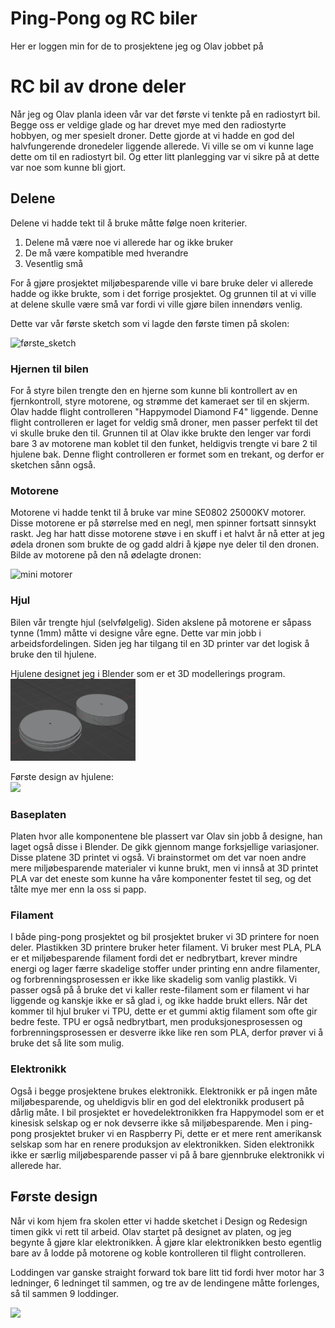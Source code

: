 # Ping-Pong og RC biler

Her er loggen min for de to prosjektene jeg og Olav jobbet på

# RC bil av drone deler

Når jeg og Olav planla ideen vår var det første vi tenkte på en radiostyrt bil. Begge oss er veldige glade og har drevet mye med den radiostyrte hobbyen, og mer spesielt droner. Dette gjorde at vi hadde en god del halvfungerende dronedeler liggende allerede. Vi ville se om vi kunne lage dette om til en radiostyrt bil. Og etter litt planlegging var vi sikre på at dette var noe som kunne bli gjort.

## Delene
Delene vi hadde tekt til å bruke måtte følge noen kriterier.

1. Delene må være noe vi allerede har og ikke bruker
2. De må være kompatible med hverandre
3. Vesentlig små

For å gjøre prosjektet miljøbesparende ville vi bare bruke deler vi allerede hadde og ikke brukte, som i det forrige prosjektet. Og grunnen til at vi ville at delene skulle være små var fordi vi ville gjøre bilen innendørs venlig.

Dette var vår første sketch som vi lagde den første timen på skolen:  

<img src="https://github.com/simen64/Design-og-redesign/blob/8a3dd155cd754b0f11e5aec8ad47cc14194f60db/Ping-Pong-Skyter/Bilder/f%C3%B8rste_sketch.png" alt="første_sketch" width="300"/>

### Hjernen til bilen
For å styre bilen trengte den en hjerne som kunne bli kontrollert av en fjernkontroll, styre motorene, og strømme det kameraet ser til en skjerm. Olav hadde flight controlleren "Happymodel Diamond F4" liggende. Denne flight controlleren er laget for veldig små droner, men passer perfekt til det vi skulle bruke den til. Grunnen til at Olav ikke brukte den lenger var fordi bare 3 av motorene man koblet til den funket, heldigvis trengte vi bare 2 til hjulene bak. Denne flight controlleren er formet som en trekant, og derfor er sketchen sånn også.  

### Motorene

Motorene vi hadde tenkt til å bruke var mine SE0802 25000KV motorer. Disse motorene er på størrelse med en negl, men spinner fortsatt sinnsykt raskt. Jeg har hatt disse motorene støve i en skuff i et halvt år nå etter at jeg ødela dronen som brukte de og gadd aldri å kjøpe nye deler til den dronen. Bilde av motorene på den nå ødelagte dronen:  

<img src="https://lh3.googleusercontent.com/pw/ABLVV84TbH9ZR_z543i-Z8-YDLgNcK7mhuvHnkEjKgpVQccEPUVWNsHXVU5qRkuWAciQqSBgcIU8XsfmJgD7ot5rh2dW1PSOoQNT2_ow-o29t1nuw3IEuPwq8omGjJikPwKNbndyAY2R2Q8BrtwfZNya6fgu9RRyi2Bh6ClmrhpdLscKzZ7HOdDaRUh0Efx-EmMExnSxx-ZQamZwFuPFm8VLLbvlHVHrJ-eQlNIyJJvThYwxYiYehTI0jM2HaTVEL3Ub67m9gROKMGuXkcn6Vu_8_v8KmCgFmyxJcd1VUg5c9PzicMAXogxA1qSeum8S5o6XcBqrXxVFv_a5sh64fXXmPP5-ktfsaAwM9RAjtGBuJdnP8ee4GSGFmwu50NhTiMm3sGRPFNPLpUZq7DRVO7I5WGK_cpUa-iigUzQpjiI9g8_7pz2fkJh6Zfv5r2TBL-wQpdoW0IqOa-ftiPqIF5Nt7OWHCMQbt5mALfoY9SonKgV1ljoNEQ222hyswUK7OydvsFIx4ODO9U89_g70O1757ZI-aT9bO5wPISHAI2n4vcEnC4wbuEB8vRPM2iTWKKzv8zblD4MvmN5qfvp-kV61ff77-f97H70-dkwS2ETFgRkMljpuiWCi_cbl7plpAtiRdiWCycXntcKD99UxzfmkHRJCkJgNdIcV9ZbWWns0sYtC8CP4waKD7JA_7K7BI1nA_z5QAfoJPiK721a1tmxhhMDT3LQZgohG4SitK64FDVxFazTAdJZ3MJholu2-GY6FEr5E-uuM2ylKGhqZ1aJ862Al7mynhxvPf-oTgjiNVyNbwGRk2X5BAtmk0IG-IAtiXPjFIDh6uRk6CqJHm2uHTrZCnobrQApr3C_ErJNVATW-78g323zFW7r_qvW923HvX48Q_lJdkBN_MIzj2P2RFPCD=w957-h1276-s-no?authuser=0" alt="mini motorer" width="300"/>

### Hjul

Bilen vår trengte hjul (selvfølgelig). Siden akslene på motorene er såpass tynne (1mm) måtte vi designe våre egne. Dette var min jobb i arbeidsfordelingen. Siden jeg har tilgang til en 3D printer var det logisk å bruke den til hjulene.

Hjulene designet jeg i Blender som er et 3D modellerings program.  
<img src="https://github.com/simen64/Design-og-redesign/blob/24dfc4fab3e4336f6be5f8a7d6a5662a024ef653/Ping-Pong-Skyter/Bilder/blender_hjul.png" alt="hjul i blender" width="200"/>

Første design av hjulene:  
<img src="https://lh3.googleusercontent.com/pw/ABLVV84Kkg6J9fGG8RDDcId9mRwQnOL_x4_xeHydLDUamEH6NoDyJqMfomxH3ee1eZ-x2kVMGE01ed0AjG5rklOVqAubydxj2wgUuGPuDe21RGWZ4uiTb8k7S5vH2TbBFybfISF828sWaVuQwxnC2ldu_agAoCWjbyScLH8D7Bp2rCNau1Llxh3zaOFa9IPKYxg313QpuTa30wNpvuxt_8PtXVm4hSnAZA19eADLndhGoMXBWyZYGo96ocqJNRmfi9Gl1VQewaanHuRa6w1pA0qqIejG29TqMYpvDT2IsO-IEd3dVbN26bD8ayqjUQVs7o_cdlJ3j8BxoKYOMqrxLrUF50LZmmOzbFiXzynbU7PX_259lclSxkwSFNaM6aUEYVJhRueAT8eMA4MjjGtvqte3KdHAupa0squ8M5UltdD_pAYAhyWxSwci8MW6eGWi7W12olxLHQ2iNXreGtfOBtfdFG2HjocIrolOf7zz78Ddbhx4p3r2irOnSy7R42_AU47WsFbsMsfIuWFgM-TQEinr2T4siO5kf-qR9DsNSs4T3JFHwVrnXQPfEXAn6IPZr_vqnpDj0pDb5QVsvK4I0jl7CqsCTmJcT9icOouFWvTcM9Yps9bn-zY1GzM5J_zeTrzmag2kIbU4quI2MI0jBeQ8UeXfFgH7Vfvv9ZnCVtJtgCZoWwJCMM98Z_lVdMJA4RtkhNuIs38RYGrjJ7Gz34Se1lseR3KVWEDxgXaduzOBv3l3pO8cXKVI4g68afduqTVKac9PHgogIaaG9nJwVVorSONKETeBcgb5A9WjmecuITqWjdq_ncxJhsmY-o6L7_pYdKXe39oAABvdaGkKLBtO4lBcvGb2qtRjEBPwrp4wqcOimYGfjQliMxGLihrieK_f14n9__dPymi6Yy_4iiN-HRfb=w961-h1276-s-no?authuser=0" width="200">


### Baseplaten

Platen hvor alle komponentene ble plassert var Olav sin jobb å designe, han laget også disse i Blender. De gikk gjennom mange forksjellige variasjoner. Disse platene 3D printet vi også. Vi brainstormet om det var noen andre mere miljøbesparende materialer vi kunne brukt, men vi innså at 3D printet PLA var det eneste som kunne ha våre komponenter festet til seg, og det tålte mye mer enn la oss si papp.

### Filament

I både ping-pong prosjektet og bil prosjektet bruker vi 3D printere for noen deler. Plastikken 3D printere bruker heter filament. Vi bruker mest PLA, PLA er et miljøbesparende filament fordi det er nedbrytbart, krever mindre energi og lager færre skadelige stoffer under printing enn andre filamenter, og forbrenningsprosessen er ikke like skadelig som vanlig plastikk. Vi passer også på å bruke det vi kaller reste-filament som er filament vi har liggende og kanskje ikke er så glad i, og ikke hadde brukt ellers. Når det kommer til hjul bruker vi TPU, dette er et gummi aktig filament som ofte gir bedre feste. TPU er også nedbrytbart, men produksjonesprosessen og forbrenningsprosessen er desverre ikke like ren som PLA, derfor prøver vi å bruke det så lite som mulig.

### Elektronikk

Også i begge prosjektene brukes elektronikk. Elektronikk er på ingen måte miljøbesparende, og uheldigvis blir en god del elektronikk produsert på dårlig måte. I bil prosjektet er hovedelektronikken fra Happymodel som er et kinesisk selskap og er nok devserre ikke så miljøbesparende. Men i ping-pong prosjektet bruker vi en Raspberry Pi, dette er et mere rent amerikansk selskap som har en renere produksjon av elektronikken. Siden elektronikk ikke er særlig miljøbesparende passer vi på å bare gjennbruke elektronikk vi allerede har.

## Første design

Når vi kom hjem fra skolen etter vi hadde sketchet i Design og Redesign timen gikk vi rett til arbeid. Olav startet på designet av platen, og jeg begynte å gjøre klar elektronikken. Å gjøre klar elektronikken besto egentlig bare av å lodde på motorene og koble kontrolleren til flight controlleren.

Loddingen var ganske straight forward tok bare litt tid fordi hver motor har 3 ledninger, 6 ledninget til sammen, og tre av de lendingene måtte forlenges, så til sammen 9 loddinger.  

<img src="https://lh3.googleusercontent.com/pw/ABLVV85IjE_g7wikBACKIM8NL7b8aMmXPDGfS4XosgWTyU41xuF_LMbC-XdiTRo7-xP8L_t3cFziVdWIY3xOPaHyqVXgaHbizkAjkl4FcNTr2bYxDqsq6DdMBgQbgL6YqUfxcjxrMQeyfWAR9Xbl14tA3iXDyTUkq5ByWCsX6ZhoYgKDPAtjdLPGopdHeJj-0x06WfKqPP2EQeON-R4627DiivLkzsGs7-Y3rZjJz_1sd6UdZK9lB6wpN7XjQykCzYMUyDjblApPdNVMoZiXHOEvM3y97DU3-K0SMufYxsy2DLksRkUYvW_mTOJekNlp4uEh8kZLVxYJEfLrLJ82K0wcPTXk4vtKWgWxedgFaw1qEZ1ZBqerSqtoGpL47Bb8PGyIKq-nYT-gUvefrmmmXytj6X4RWJxvXXw9kaQYhG8UU0CyQgX9i5R9aHqUBcEOqQTkCQD92Aym4OYUfLYz_Q0nvPTbeqBzyx-O45bCl1pG8dfiBPRwNSZZJYR3lJUOXPOIi1RKQL9Z4M7jzhLvb5ywK3cAr6aYdkEW4EK1BAlq-dHsUjQfgoabs4li9XU9V6SO_W-iYQmLXCPmdAHsuV0OAGmDYpDtNMwrATzVO-jlfB0gWEW6hVA9k-X6DqBHnu-1ThVtMU9l7dPXeajvMjBTm06GEZjZUUreVLrzfctGszsDzxj_eclCL80CMDnLIY8n-dhNf_Q7SympoR8htwrUOIQ-lNmtLK2_3IYjfpeJi6iAKD33qhyD7Gn0zAi90QxHfmtv38IJRvcCPCUE3HKYkbdNuuDYUSz30nSAluppeJJv4EqXh5XMuYOP1xqprL30V4BbPrFQEFDiotCR0B-rBIUWXDQRwkGBwxDk6-cHDwzrHI8xA3A8SJrX2QM0T6n0-nWb2A7UHL7iFfKyT3yYUt1X8w=w961-h1276-s-no?authuser=0" width="200">
